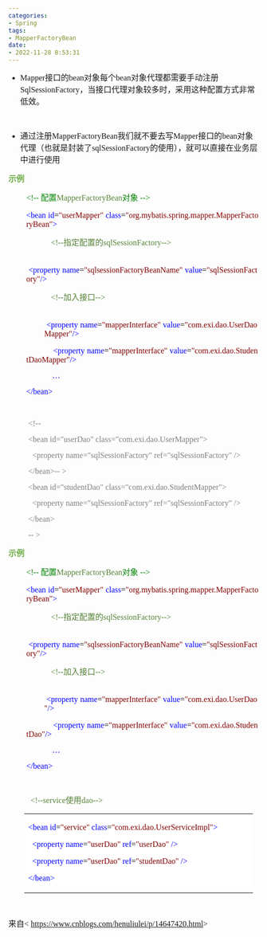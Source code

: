 ```yaml
---
categories:
- Spring
tags:
- MapperFactoryBean
date:
- 2022-11-28 8:53:31
---
```


<ul style="list-style-type:disc">
    <li><span style="font-size:12.0pt"><span style="font-family:&quot;Comic Sans MS&quot;">Mapper</span></span><span
            style="font-size:12.0pt"><span style="font-family:&quot;Microsoft YaHei UI&quot;">接口的</span></span><span
            style="font-size:12.0pt"><span style="font-family:&quot;Comic Sans MS&quot;">bean</span></span><span
            style="font-size:12.0pt"><span style="font-family:&quot;Microsoft YaHei UI&quot;">对象每个</span></span><span
            style="font-size:12.0pt"><span style="font-family:&quot;Comic Sans MS&quot;">bean</span></span><span
            style="font-size:12.0pt"><span
                style="font-family:&quot;Microsoft YaHei UI&quot;">对象代理都需要手动注册</span></span><span
            style="font-size:12.0pt"><span
                style="font-family:&quot;Comic Sans MS&quot;">SqlSessionFactory</span></span><span
            style="font-size:12.0pt"><span
                style="font-family:&quot;Microsoft YaHei UI&quot;">，当接口代理对象较多时，采用这种配置方式非常低效。</span></span></li>
</ul>
<p><span style="font-size:12.0pt"><span style="font-family:&quot;Microsoft YaHei UI&quot;"></span></span><br></p>
<ul style="list-style-type:disc">
    <li><span style="font-size:12.0pt"><span style="font-family:&quot;Microsoft YaHei UI&quot;">通过注册</span></span><span
            style="font-size:12.0pt"><span
                style="font-family:&quot;Comic Sans MS&quot;">MapperFactoryBean</span></span><span
            style="font-size:12.0pt"><span style="font-family:&quot;Microsoft YaHei UI&quot;">我们就不要去写</span></span><span
            style="font-size:12.0pt"><span style="font-family:&quot;Comic Sans MS&quot;">Mapper</span></span><span
            style="font-size:12.0pt"><span style="font-family:&quot;Microsoft YaHei UI&quot;">接口的</span></span><span
            style="font-size:12.0pt"><span style="font-family:&quot;Comic Sans MS&quot;">bean</span></span><span
            style="font-size:12.0pt"><span
                style="font-family:&quot;Microsoft YaHei UI&quot;">对象代理（也就是封装了</span></span><span
            style="font-size:12.0pt"><span style="font-family:&quot;Comic Sans MS&quot;">sql</span></span><span
            style="font-size:12.0pt"><span style="font-family:&quot;Comic Sans MS&quot;">S</span></span><span
            style="font-size:12.0pt"><span style="font-family:&quot;Comic Sans MS&quot;">ession</span></span><span
            style="font-size:12.0pt"><span style="font-family:&quot;Comic Sans MS&quot;">Factory</span></span><span
            style="font-size:12.0pt"><span
                style="font-family:&quot;Microsoft YaHei UI&quot;">的使用），就可以直接在业务层中进行使用</span></span></li>
</ul>
<p><span style="font-size:12.0pt"><span style="font-family:&quot;Microsoft YaHei UI&quot;"><span
                style="color:#70ad47"><strong>示例</strong></span></span></span></p>
<p style="margin-left:36px"><span style="font-size:12.0pt"><span style="font-family:&quot;Comic Sans MS&quot;"><span
                style="color:green">&lt;!--</span></span><span style="font-family:&quot;Microsoft YaHei UI&quot;"><span
                style="color:green">&nbsp;配置</span></span><span style="font-family:&quot;Comic Sans MS&quot;"><span
                style="color:#538135">MapperFactoryBean</span></span><span
            style="font-family:&quot;Microsoft YaHei UI&quot;"><span style="color:green">对象&nbsp;</span></span><span
            style="font-family:&quot;Comic Sans MS&quot;"><span style="color:green">--&gt;</span></span></span></p>
<p style="margin-left:36px"><span style="font-size:12.0pt"><span style="font-family:&quot;Comic Sans MS&quot;"><span
                style="color:blue">&lt;bean</span></span>&nbsp;<span style="font-family:&quot;Comic Sans MS&quot;"><span
                style="color:blue">id</span></span><span style="font-family:&quot;Comic Sans MS&quot;"><span
                style="color:black">=</span></span><span style="font-family:&quot;Comic Sans MS&quot;"><span
                style="color:maroon">"userMapper"</span></span>&nbsp;<span
            style="font-family:&quot;Comic Sans MS&quot;"><span style="color:blue">class</span></span><span
            style="font-family:&quot;Comic Sans MS&quot;"><span style="color:black">=</span></span><span
            style="font-family:&quot;Comic Sans MS&quot;"><span
                style="color:maroon">"org.mybatis.spring.mapper.MapperFactoryBean"</span></span><span
            style="font-family:&quot;Comic Sans MS&quot;"><span style="color:blue">&gt;</span></span></span></p>
<p style="margin-left:72px"><span style="font-size:12.0pt"><span style="color:#538135">&nbsp; &nbsp;<span
                style="font-family:&quot;Comic Sans MS&quot;">&lt;!--</span><span
                style="font-family:&quot;Microsoft YaHei UI&quot;">指定配置的</span><span
                style="font-family:&quot;Comic Sans MS&quot;">sqlSessionFactory--&gt;</span></span></span></p>
<p style="margin-left:36px"><span style="font-size:12.0pt">&nbsp;&nbsp;&nbsp;&nbsp;&nbsp;&nbsp;&nbsp;&nbsp;&nbsp;&nbsp;
        &nbsp;<span style="font-family:&quot;Comic Sans MS&quot;"><span
                style="color:blue">&lt;property</span></span>&nbsp;<span
            style="font-family:&quot;Comic Sans MS&quot;"><span style="color:blue">name</span></span><span
            style="font-family:&quot;Comic Sans MS&quot;"><span style="color:black">=</span></span><span
            style="font-family:&quot;Comic Sans MS&quot;"><span style="color:maroon">"</span></span><span
            style="font-family:&quot;Comic Sans MS&quot;"><span
                style="color:maroon">sqlsessionFactoryBeanName</span></span><span
            style="font-family:&quot;Comic Sans MS&quot;"><span style="color:maroon">"</span></span>&nbsp;<span
            style="font-family:&quot;Comic Sans MS&quot;"><span style="color:blue">value</span></span><span
            style="font-family:&quot;Comic Sans MS&quot;"><span style="color:black">=</span></span><span
            style="font-family:&quot;Comic Sans MS&quot;"><span
                style="color:maroon">"sqlSessionFactory"</span></span><span
            style="font-family:&quot;Comic Sans MS&quot;"><span style="color:blue">/&gt;</span></span></span></p>
<p style="margin-left:72px"><span style="font-size:12.0pt"><span style="color:#538135">&nbsp;&nbsp; <span
                style="font-family:&quot;Comic Sans MS&quot;">&lt;!--</span><span
                style="font-family:&quot;Microsoft YaHei UI&quot;">加入接口</span><span
                style="font-family:&quot;Comic Sans MS&quot;">--&gt;</span></span></span></p>
<p style="margin-left:72px"><span style="font-size:12.0pt">&nbsp;&nbsp; &nbsp;<span
            style="font-family:&quot;Comic Sans MS&quot;"><span style="color:blue">&lt;property</span></span>&nbsp;<span
            style="font-family:&quot;Comic Sans MS&quot;"><span style="color:blue">name</span></span><span
            style="font-family:&quot;Comic Sans MS&quot;"><span style="color:black">=</span></span><span
            style="font-family:&quot;Comic Sans MS&quot;"><span
                style="color:maroon">"mapperInterface"</span></span>&nbsp;<span
            style="font-family:&quot;Comic Sans MS&quot;"><span style="color:blue">value</span></span><span
            style="font-family:&quot;Comic Sans MS&quot;"><span style="color:black">=</span></span><span
            style="font-family:&quot;Comic Sans MS&quot;"><span style="color:maroon">"</span></span><span
            style="font-family:&quot;Comic Sans MS&quot;"><span style="color:maroon">com.exi.</span></span><span
            style="font-family:&quot;Comic Sans MS&quot;"><span style="color:maroon">dao.User</span></span><span
            style="font-family:&quot;Comic Sans MS&quot;"><span style="color:maroon">DaoMapper</span></span><span
            style="font-family:&quot;Comic Sans MS&quot;"><span style="color:maroon">"</span></span><span
            style="font-family:&quot;Comic Sans MS&quot;"><span style="color:blue">/&gt;</span></span></span></p>
<p style="margin-left:36px"><span
        style="font-size:12.0pt">&nbsp;&nbsp;&nbsp;&nbsp;&nbsp;&nbsp;&nbsp;&nbsp;&nbsp;&nbsp;&nbsp;&nbsp;<span
            style="font-family:&quot;Comic Sans MS&quot;"><span style="color:blue">&lt;property</span></span>&nbsp;<span
            style="font-family:&quot;Comic Sans MS&quot;"><span style="color:blue">name</span></span><span
            style="font-family:&quot;Comic Sans MS&quot;"><span style="color:black">=</span></span><span
            style="font-family:&quot;Comic Sans MS&quot;"><span
                style="color:maroon">"mapperInterface"</span></span>&nbsp;<span
            style="font-family:&quot;Comic Sans MS&quot;"><span style="color:blue">value</span></span><span
            style="font-family:&quot;Comic Sans MS&quot;"><span style="color:black">=</span></span><span
            style="font-family:&quot;Comic Sans MS&quot;"><span style="color:maroon">"</span></span><span
            style="font-family:&quot;Comic Sans MS&quot;"><span style="color:maroon">com.exi.</span></span><span
            style="font-family:&quot;Comic Sans MS&quot;"><span style="color:maroon">dao.</span></span><span
            style="font-family:&quot;Comic Sans MS&quot;"><span style="color:maroon">StudentDaoMapper</span></span><span
            style="font-family:&quot;Comic Sans MS&quot;"><span style="color:maroon">"</span></span><span
            style="font-family:&quot;Comic Sans MS&quot;"><span style="color:blue">/&gt;</span></span></span></p>
<p style="margin-left:72px"><span style="font-size:12.0pt"><span style="font-family:&quot;Comic Sans MS&quot;"><span
                style="color:blue">&nbsp;&nbsp;&nbsp; …</span></span></span></p>
<p style="margin-left:36px"><span style="font-size:12.0pt"><span style="font-family:&quot;Comic Sans MS&quot;"><span
                style="color:blue">&lt;/bean&gt;</span></span></span></p>
<p style="margin-left:36px"><span style="font-size:12.0pt"><span style="font-family:&quot;Comic Sans MS&quot;"><span
                style="color:blue">&nbsp;</span></span></span></p>
<p style="margin-left: 40px;"><span style="font-size:12.0pt"><span style="font-family:&quot;Comic Sans MS&quot;"><span
                style="color:#7f7f7f">&lt;!--</span></span></span></p>
<p style="margin-left: 40px;"><span style="font-size:12.0pt"><span style="font-family:&quot;Comic Sans MS&quot;"><span
                style="color:#7f7f7f">&lt;bean id="userDao" class="com.exi.dao.UserMapper"&gt;</span></span></span></p>
<p style="margin-left: 40px;"><span style="font-size:12.0pt"><span style="font-family:&quot;Comic Sans MS&quot;"><span
                style="color:#7f7f7f">&nbsp; &lt;property name="sqlSessionFactory" ref="sqlSessionFactory"
                /&gt;</span></span></span></p>
<p style="margin-left: 40px;"><span style="font-size:12.0pt"><span style="font-family:&quot;Comic Sans MS&quot;"><span
                style="color:#7f7f7f">&lt;/bean&gt;-- &gt;</span></span></span></p>
<p style="margin-left: 40px;"><span style="font-size:12.0pt"><span style="font-family:&quot;Comic Sans MS&quot;"><span
                style="color:#7f7f7f">&lt;bean id="studentDao"
                class="com.exi.dao.StudentMapper"&gt;</span></span></span></p>
<p style="margin-left: 40px;"><span style="font-size:12.0pt"><span style="font-family:&quot;Comic Sans MS&quot;"><span
                style="color:#7f7f7f">&nbsp; &lt;property name="sqlSessionFactory" ref="sqlSessionFactory"
                /&gt;</span></span></span></p>
<p style="margin-left: 40px;"><span style="font-size:12.0pt"><span style="font-family:&quot;Comic Sans MS&quot;"><span
                style="color:#7f7f7f">&lt;/bean&gt;</span></span></span></p>
<p style="margin-left: 40px;"><span style="font-size:12.0pt"><span style="font-family:&quot;Comic Sans MS&quot;"><span
                style="color:#7f7f7f">-- &gt;</span></span></span></p>
<p><span style="font-size:12.0pt"><span style="font-family:&quot;Microsoft YaHei UI&quot;"><span
                style="color:#70ad47"><strong>示例</strong></span></span></span></p>
<p style="margin-left:36px"><span style="font-size:12.0pt"><span style="font-family:&quot;Comic Sans MS&quot;"><span
                style="color:green">&lt;!--</span></span><span style="font-family:&quot;Microsoft YaHei UI&quot;"><span
                style="color:green">&nbsp;配置</span></span><span style="font-family:&quot;Comic Sans MS&quot;"><span
                style="color:#538135">MapperFactoryBean</span></span><span
            style="font-family:&quot;Microsoft YaHei UI&quot;"><span style="color:green">对象&nbsp;</span></span><span
            style="font-family:&quot;Comic Sans MS&quot;"><span style="color:green">--&gt;</span></span></span></p>
<p style="margin-left:36px"><span style="font-size:12.0pt"><span style="font-family:&quot;Comic Sans MS&quot;"><span
                style="color:blue">&lt;bean</span></span>&nbsp;<span style="font-family:&quot;Comic Sans MS&quot;"><span
                style="color:blue">id</span></span><span style="font-family:&quot;Comic Sans MS&quot;"><span
                style="color:black">=</span></span><span style="font-family:&quot;Comic Sans MS&quot;"><span
                style="color:maroon">"userMapper"</span></span>&nbsp;<span
            style="font-family:&quot;Comic Sans MS&quot;"><span style="color:blue">class</span></span><span
            style="font-family:&quot;Comic Sans MS&quot;"><span style="color:black">=</span></span><span
            style="font-family:&quot;Comic Sans MS&quot;"><span
                style="color:maroon">"org.mybatis.spring.mapper.MapperFactoryBean"</span></span><span
            style="font-family:&quot;Comic Sans MS&quot;"><span style="color:blue">&gt;</span></span></span></p>
<p style="margin-left:72px"><span style="font-size:12.0pt"><span style="color:#538135">&nbsp; &nbsp;<span
                style="font-family:&quot;Comic Sans MS&quot;">&lt;!--</span><span
                style="font-family:&quot;Microsoft YaHei UI&quot;">指定配置的</span><span
                style="font-family:&quot;Comic Sans MS&quot;">sqlSessionFactory--&gt;</span></span></span></p>
<p style="margin-left:36px"><span style="font-size:12.0pt">&nbsp;&nbsp;&nbsp;&nbsp;&nbsp;&nbsp;&nbsp;&nbsp;&nbsp;&nbsp;
        &nbsp;<span style="font-family:&quot;Comic Sans MS&quot;"><span
                style="color:blue">&lt;property</span></span>&nbsp;<span
            style="font-family:&quot;Comic Sans MS&quot;"><span style="color:blue">name</span></span><span
            style="font-family:&quot;Comic Sans MS&quot;"><span style="color:black">=</span></span><span
            style="font-family:&quot;Comic Sans MS&quot;"><span style="color:maroon">"</span></span><span
            style="font-family:&quot;Comic Sans MS&quot;"><span
                style="color:maroon">sqlsessionFactoryBeanName</span></span><span
            style="font-family:&quot;Comic Sans MS&quot;"><span style="color:maroon">"</span></span>&nbsp;<span
            style="font-family:&quot;Comic Sans MS&quot;"><span style="color:blue">value</span></span><span
            style="font-family:&quot;Comic Sans MS&quot;"><span style="color:black">=</span></span><span
            style="font-family:&quot;Comic Sans MS&quot;"><span
                style="color:maroon">"sqlSessionFactory"</span></span><span
            style="font-family:&quot;Comic Sans MS&quot;"><span style="color:blue">/&gt;</span></span></span></p>
<p style="margin-left:72px"><span style="font-size:12.0pt"><span style="color:#538135">&nbsp;&nbsp; <span
                style="font-family:&quot;Comic Sans MS&quot;">&lt;!--</span><span
                style="font-family:&quot;Microsoft YaHei UI&quot;">加入接口</span><span
                style="font-family:&quot;Comic Sans MS&quot;">--&gt;</span></span></span></p>
<p style="margin-left:72px"><span style="font-size:12.0pt">&nbsp;&nbsp; &nbsp;<span
            style="font-family:&quot;Comic Sans MS&quot;"><span style="color:blue">&lt;property</span></span>&nbsp;<span
            style="font-family:&quot;Comic Sans MS&quot;"><span style="color:blue">name</span></span><span
            style="font-family:&quot;Comic Sans MS&quot;"><span style="color:black">=</span></span><span
            style="font-family:&quot;Comic Sans MS&quot;"><span
                style="color:maroon">"mapperInterface"</span></span>&nbsp;<span
            style="font-family:&quot;Comic Sans MS&quot;"><span style="color:blue">value</span></span><span
            style="font-family:&quot;Comic Sans MS&quot;"><span style="color:black">=</span></span><span
            style="font-family:&quot;Comic Sans MS&quot;"><span style="color:maroon">"</span></span><span
            style="font-family:&quot;Comic Sans MS&quot;"><span style="color:maroon">com.exi.</span></span><span
            style="font-family:&quot;Comic Sans MS&quot;"><span style="color:maroon">dao.User</span></span><span
            style="font-family:&quot;Comic Sans MS&quot;"><span style="color:maroon">Dao</span></span><span
            style="font-family:&quot;Comic Sans MS&quot;"><span style="color:maroon">"</span></span><span
            style="font-family:&quot;Comic Sans MS&quot;"><span style="color:blue">/&gt;</span></span></span></p>
<p style="margin-left:36px"><span
        style="font-size:12.0pt">&nbsp;&nbsp;&nbsp;&nbsp;&nbsp;&nbsp;&nbsp;&nbsp;&nbsp;&nbsp;&nbsp;&nbsp;<span
            style="font-family:&quot;Comic Sans MS&quot;"><span style="color:blue">&lt;property</span></span>&nbsp;<span
            style="font-family:&quot;Comic Sans MS&quot;"><span style="color:blue">name</span></span><span
            style="font-family:&quot;Comic Sans MS&quot;"><span style="color:black">=</span></span><span
            style="font-family:&quot;Comic Sans MS&quot;"><span
                style="color:maroon">"mapperInterface"</span></span>&nbsp;<span
            style="font-family:&quot;Comic Sans MS&quot;"><span style="color:blue">value</span></span><span
            style="font-family:&quot;Comic Sans MS&quot;"><span style="color:black">=</span></span><span
            style="font-family:&quot;Comic Sans MS&quot;"><span style="color:maroon">"</span></span><span
            style="font-family:&quot;Comic Sans MS&quot;"><span style="color:maroon">com.exi.</span></span><span
            style="font-family:&quot;Comic Sans MS&quot;"><span style="color:maroon">dao.</span></span><span
            style="font-family:&quot;Comic Sans MS&quot;"><span style="color:maroon">StudentDao</span></span><span
            style="font-family:&quot;Comic Sans MS&quot;"><span style="color:maroon">"</span></span><span
            style="font-family:&quot;Comic Sans MS&quot;"><span style="color:blue">/&gt;</span></span></span></p>
<p style="margin-left:72px"><span style="font-size:12.0pt"><span style="font-family:&quot;Comic Sans MS&quot;"><span
                style="color:blue">&nbsp;&nbsp;&nbsp; …</span></span></span></p>
<p style="margin-left:36px"><span style="font-size:12.0pt"><span style="font-family:&quot;Comic Sans MS&quot;"><span
                style="color:blue">&lt;/bean&gt;</span></span></span></p>
<p style="margin-left:36px"><span style="font-size:12.0pt"><span style="font-family:&quot;Comic Sans MS&quot;"><span
                style="color:blue">&nbsp;</span></span></span></p>
<p style="margin-left: 40px;"><span style="font-size:12.0pt"><span style="color:#538135">&nbsp;<span
                style="font-family:&quot;Comic Sans MS&quot;">&lt;!--</span><span
                style="font-family:&quot;Comic Sans MS&quot;">service</span><span
                style="font-family:&quot;Microsoft YaHei UI&quot;">使用</span><span
                style="font-family:&quot;Comic Sans MS&quot;">dao</span><span
                style="font-family:&quot;Comic Sans MS&quot;">--&gt;</span></span></span></p>
<table summary="" cellspacing="0"
    style="border-collapse:collapse; border-color:#a3a3a3; border-style:solid; border-width:0px; margin-left:32px"
    class=" cke_show_border">
    <tbody>
        <tr>
            <td
                style="background-color:white; border-bottom:0px; border-left:0px; border-right:0px; border-top:0px; vertical-align:top; width:4.6131in">
                <p><span style="font-size:12.0pt"><span style="font-family:&quot;Comic Sans MS&quot;"><span
                                style="color:blue">&lt;bean&nbsp;id</span><span style="color:black">=</span><span
                                style="color:maroon">"</span><span style="color:maroon">service</span><span
                                style="color:maroon">"</span><span style="color:blue">&nbsp;class</span><span
                                style="color:black">=</span><span style="color:maroon">"com.exi.dao.User</span><span
                                style="color:maroon">ServiceImpl</span><span style="color:maroon">"</span><span
                                style="color:blue">&gt;</span></span></span></p>
                <p><span style="font-size:12.0pt"><span style="font-family:&quot;Comic Sans MS&quot;">&nbsp;&nbsp;<span
                                style="color:blue">&lt;property&nbsp;name</span><span style="color:black">=</span><span
                                style="color:maroon">"</span><span style="color:maroon">userDao</span><span
                                style="color:maroon">"</span><span style="color:blue">&nbsp;ref</span><span
                                style="color:black">=</span><span style="color:maroon">"</span><span
                                style="color:maroon">userDao</span><span style="color:maroon">"</span><span
                                style="color:blue">&nbsp;/&gt;</span></span></span></p>
                <p><span style="font-size:12.0pt"><span style="font-family:&quot;Comic Sans MS&quot;">&nbsp;&nbsp;<span
                                style="color:blue">&lt;property&nbsp;name</span><span style="color:black">=</span><span
                                style="color:maroon">"</span><span style="color:maroon">userDao</span><span
                                style="color:maroon">"</span><span style="color:blue">&nbsp;ref</span><span
                                style="color:black">=</span><span style="color:maroon">"</span><span
                                style="color:maroon">studentDao</span><span style="color:maroon">"</span><span
                                style="color:blue">&nbsp;/&gt;</span></span></span></p>
                <p><span style="font-size:12.0pt"><span style="font-family:&quot;Comic Sans MS&quot;"><span
                                style="color:blue">&lt;/bean&gt;</span></span></span></p>
            </td>
        </tr>
    </tbody>
</table>
<p style="margin-left:36px"><span style="font-size:12.0pt"><span style="font-family:&quot;Comic Sans MS&quot;"><span
                style="color:blue">&nbsp;</span></span></span></p>
<p><span style="font-size:12.0pt"><span style="font-family:&quot;Microsoft YaHei UI&quot;">来自</span><span
            style="font-family:&quot;Comic Sans MS&quot;">&lt; </span><a
            data-cke-saved-href="https://www.cnblogs.com/henuliulei/p/14647420.html"
            href="https://www.cnblogs.com/henuliulei/p/14647420.html"><span
                style="font-family:&quot;Comic Sans MS&quot;">https://www.cnblogs.com/henuliulei/p/14647420.html</span></a><span
            style="font-family:&quot;Comic Sans MS&quot;">&gt;</span></span></p>